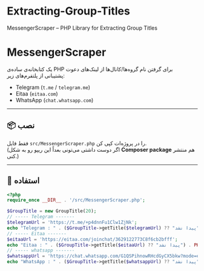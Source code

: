 # Extracting-Group-Titles
MessengerScraper – PHP Library for Extracting Group Titles
# MessengerScraper

یک کتابخانه‌ی ساده‌ی PHP برای گرفتن نام گروه‌ها/کانال‌ها از لینک‌های دعوت  
پشتیبانی از پلتفرم‌های زیر:

- Telegram (`t.me` / `telegram.me`)
- Eitaa (`eitaa.com`)
- WhatsApp (`chat.whatsapp.com`)

---

## 📦 نصب

فقط فایل `src/MessengerScraper.php` را در پروژه‌ات کپی کن.  
(اگر دوست داشتی می‌تونی بعداً این ریپو رو به شکل **Composer package** هم منتشر کنی.)

---

## 🚀 استفاده

```php
<?php
require_once __DIR__ . '/src/MessengerScraper.php';

$GroupTitle = new GroupTitle(20);
// ----- Telegram -------
$telegramUrl = 'https://t.me/+p4dnnFu1Clw1ZjNk';
echo "Telegram : " . ($GroupTitle->getTitle($telegramUrl) ?? "پیدا نشد") . PHP_EOL;
// ----- Eitaa -------
$eitaaUrl = 'https://eitaa.com/joinchat/3629122773C8f6cb2bfff';
echo "Eitaa : " . ($GroupTitle->getTitle($eitaaUrl) ?? "پیدا نشد") . PHP_EOL;
// ----- whatsapp -------
$whatsappUrl = 'https://chat.whatsapp.com/G1QSPihnowRHcdGyCX5bkw?mode=ems_wa_c';
echo "WhatsApp : " . ($GroupTitle->getTitle($whatsappUrl) ?? "پیدا نشد") . PHP_EOL;
